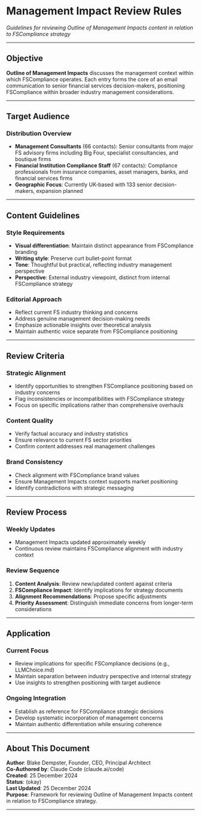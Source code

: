 # Management Impact Review Rules

*Guidelines for reviewing Outline of Management Impacts content in relation to FSCompliance strategy*

---

## Objective

**Outline of Management Impacts** discusses the management context within which FSCompliance operates. Each entry forms the core of an email communication to senior financial services decision-makers, positioning FSCompliance within broader industry management considerations.

---

## Target Audience

### Distribution Overview
- **Management Consultants** (66 contacts): Senior consultants from major FS advisory firms including Big Four, specialist consultancies, and boutique firms
- **Financial Institution Compliance Staff** (67 contacts): Compliance professionals from insurance companies, asset managers, banks, and financial services firms
- **Geographic Focus**: Currently UK-based with 133 senior decision-makers, expansion planned

---

## Content Guidelines

### Style Requirements
- **Visual differentiation**: Maintain distinct appearance from FSCompliance branding
- **Writing style**: Preserve curt bullet-point format
- **Tone**: Thoughtful but practical, reflecting industry management perspective
- **Perspective**: External industry viewpoint, distinct from internal FSCompliance strategy

### Editorial Approach
- Reflect current FS industry thinking and concerns
- Address genuine management decision-making needs
- Emphasize actionable insights over theoretical analysis
- Maintain authentic voice separate from FSCompliance positioning

---

## Review Criteria

### Strategic Alignment
- Identify opportunities to strengthen FSCompliance positioning based on industry concerns
- Flag inconsistencies or incompatibilities with FSCompliance strategy
- Focus on specific implications rather than comprehensive overhauls

### Content Quality
- Verify factual accuracy and industry statistics
- Ensure relevance to current FS sector priorities
- Confirm content addresses real management challenges

### Brand Consistency
- Check alignment with FSCompliance brand values
- Ensure Management Impacts context supports market positioning
- Identify contradictions with strategic messaging

---

## Review Process

### Weekly Updates
- Management Impacts updated approximately weekly
- Continuous review maintains FSCompliance alignment with industry context

### Review Sequence
1. **Content Analysis**: Review new/updated content against criteria
2. **FSCompliance Impact**: Identify implications for strategy documents
3. **Alignment Recommendations**: Propose specific adjustments
4. **Priority Assessment**: Distinguish immediate concerns from longer-term considerations

---

## Application

### Current Focus
- Review implications for specific FSCompliance decisions (e.g., LLMChoice.md)
- Maintain separation between industry perspective and internal strategy
- Use insights to strengthen positioning with target audience

### Ongoing Integration
- Establish as reference for FSCompliance strategic decisions
- Develop systematic incorporation of management concerns
- Maintain authentic differentiation while ensuring coherence

---

## About This Document

**Author**: Blake Dempster, Founder, CEO, Principal Architect  
**Co-Authored by**: Claude Code (claude.ai/code)  
**Created**: 25 December 2024  
**Status**: (okay)  
**Last Updated**: 25 December 2024  
**Purpose**: Framework for reviewing Outline of Management Impacts content in relation to FSCompliance strategy.

---